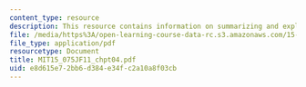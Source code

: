 ```yaml
---
content_type: resource
description: This resource contains information on summarizing and exploring data.
file: /media/https%3A/open-learning-course-data-rc.s3.amazonaws.com/15-075j-statistical-thinking-and-data-analysis-fall-2011/e8d615e72bb6d384e34fc2a10a8f03cb_MIT15_075JF11_chpt04.pdf
file_type: application/pdf
resourcetype: Document
title: MIT15_075JF11_chpt04.pdf
uid: e8d615e7-2bb6-d384-e34f-c2a10a8f03cb
---
```

